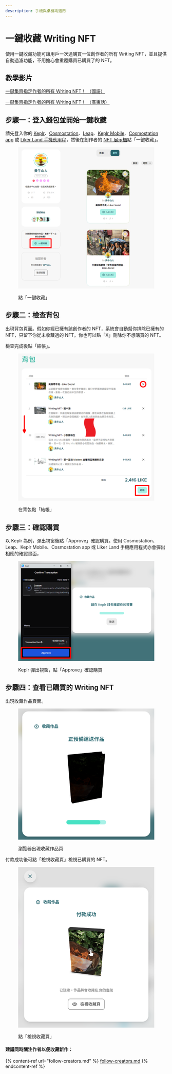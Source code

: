 ```yaml
---
description: 手機與桌機均適用
---
```


# 一鍵收藏 Writing NFT

使用一鍵收藏功能可讓用戶一次過購買一位創作者的所有 Writing NFT，並且提供自動過濾功能，不用擔心會重覆購買已購買了的 NFT。

## 教學影片

[一鍵集齊指定作者的所有 Writing NFT！ （國語）](https://www.youtube.com/watch?v=nnhUu8VYDdk)

[一鍵集齊指定作者的所有 Writing NFT！ （廣東話）](https://www.youtube.com/watch?v=DUl3UcO4EA0)

## 步驟一：登入錢包並開始一鍵收藏

請先登入你的  [Keplr](../../wallet/keplr/)、[Cosmostation](../../wallet/cosmostation/)、[Leap](../../wallet/leap/how-to-install-leap-extension.md)、[Keplr Mobile](../../wallet/keplr-mobile/)、[Cosmostation app](../../wallet/cosmostation-mobile/) 或 [Liker Land 手機應用程](../../../user-guide/liker-land/download.md)，然後在創作者的 [NFT 展示櫃](nft-portfolio.md)點「一鍵收藏」。

<figure><img src="../../../.gitbook/assets/Collect All 1.png" alt=""><figcaption><p>點「一鍵收藏」</p></figcaption></figure>

## 步驟二：檢查背包

出現背包頁面。假如你經已擁有該創作者的 NFT，系統會自動幫你排除已擁有的 NFT，只留下你從未收藏過的 NFT。你也可以點「X」刪除你不想購買的 NFT。

檢查完成後點「結帳」。

<figure><img src="../../../.gitbook/assets/Collect All 2.png" alt=""><figcaption><p>在背包點「結帳」</p></figcaption></figure>

## 步驟三：確認購買

以 Keplr 為例，彈出視窗後點「Approve」確認購買。使用 Cosmostation、Leap、Keplr Mobile、Cosmostation app 或 Liker Land 手機應用程式亦會彈出相應的確認畫面，

<figure><img src="../../../.gitbook/assets/Collect All 3.png" alt=""><figcaption><p>Keplr 彈出視窗，點「Approve」確認購買</p></figcaption></figure>

## 步驟四：查看已購買的 Writing NFT

出現收藏作品頁面。

<figure><img src="../../../.gitbook/assets/Collect All 4.png" alt=""><figcaption><p>瀏覽器出現收藏作品頁</p></figcaption></figure>

付款成功後可點「檢視收藏頁」檢視已購買的 NFT。

<figure><img src="../../../.gitbook/assets/Collect All 5.png" alt=""><figcaption><p>點「檢視收藏頁」</p></figcaption></figure>

#### 建議同時關注作者以便收藏新作：

{% content-ref url="follow-creators.md" %}
[follow-creators.md](follow-creators.md)
{% endcontent-ref %}
